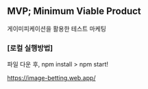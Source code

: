 ## MVP; Minimum Viable Product
게이미피케이션을 활용한 테스트 마케팅

### [로컬 실행방법]

파일 다운 후,
npm install > npm start!

https://image-betting.web.app/
